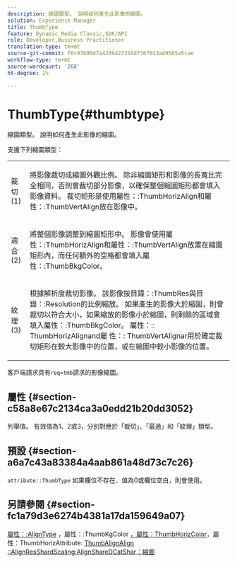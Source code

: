 ```yaml
---
description: 縮圖類型。 說明如何產生此影像的縮圖。
solution: Experience Manager
title: ThumbType
feature: Dynamic Media Classic,SDK/API
role: Developer,Business Practitioner
translation-type: tm+mt
source-git-commit: f6c97606d7a4209427316d7367013ad9585a5cae
workflow-type: tm+mt
source-wordcount: '268'
ht-degree: 1%

---
```



# ThumbType{#thumbtype}

縮圖類型。 說明如何產生此影像的縮圖。

支援下列縮圖類型：

<table id="simpletable_874E4190A1DC4FB0AE1B2E3734746527"> 
 <tr class="strow"> 
  <td class="stentry"> <p>裁切(1) </p></td> 
  <td class="stentry"> <p>將影像裁切成縮圖外觀比例。 除非縮圖矩形和影像的長寬比完全相同，否則會裁切部分影像，以確保整個縮圖矩形都會填入影像資料。 裁切矩形是使用<span class="codeph">屬性：:ThumbHorizAlign</span>和<span class="codeph">屬性：:ThumbVertAlign</span>放在影像中。 </p></td> 
 </tr> 
 <tr class="strow"> 
  <td class="stentry"> <p>適合(2) </p></td> 
  <td class="stentry"> <p>將整個影像調整到縮圖矩形中。 影像會使用<span class="codeph">屬性：:ThumbHorizAlign</span>和<span class="codeph">屬性：:ThumbVertAlign</span>放置在縮圖矩形內，而任何額外的空格都會填入<span class="codeph">屬性：:ThumbBkgColor</span>。 </p></td> 
 </tr> 
 <tr class="strow"> 
  <td class="stentry"> <p>紋理(3) </p></td> 
  <td class="stentry"> <p>根據解析度裁切影像。 該影像按<span class="codeph">目錄：:ThumbRes</span>與<span class="codeph">目錄：:Resolution</span>的比例縮放。 如果產生的影像大於縮圖，則會裁切以符合大小，如果縮放的影像小於縮圖，則剩餘的區域會填入<span class="codeph">屬性：:ThumbBkgColor</span>。 <span class="codeph"> 屬性：::</span> ThumbHorizAlignand屬 <span class="codeph"> 性：:</span> ThumbVertAlignar用於確定裁切矩形在較大影像中的位置，或在縮圖中較小影像的位置。 </p></td> 
 </tr> 
</table>

客戶端請求具有`req=tmb`請求的影像縮圖。

## 屬性 {#section-c58a8e67c2134ca3a0edd21b20dd3052}

列舉值。 有效值為1、2或3，分別對應於「裁切」、「最適」和「紋理」類型。

## 預設 {#section-a6a7c43a83384a4aab861a48d73c7c26}

`attribute::ThumbType` 如果欄位不存在、值為0或欄位空白，則會使用。

## 另請參閱 {#section-fc1a79d3e6274b4381a17da159649a07}

[屬性：:AlignType](../../../../../../is-api/image-catalog/image-serving-api-ref/c-image-catalog-reference/c-attributes-reference/r-thumbtype.md#reference-329e9dbf3e5f49548d1eb61915b538f5) ，屬性：:ThumbKgColor [，屬性：ThumbHorizColor](../../../../../../is-api/image-catalog/image-serving-api-ref/c-image-catalog-reference/c-attributes-reference/r-thumbbkgcolor.md#reference-8e38088e79a54446a9106d0b93c9b31e)，屬性：ThumbHorizAttribute: [ThumbAlignAlign](../../../../../../is-api/image-catalog/image-serving-api-ref/c-image-catalog-reference/c-attributes-reference/r-thumbhorizalign.md#reference-0ae8b88669df4769a9053b22aca33691) [](../../../../../../is-api/image-catalog/image-serving-api-ref/c-image-catalog-reference/c-attributes-reference/r-thumbvertalign.md#reference-d47c6b34588c4855b04ad134e472f04f) [](../../../../../../is-api/image-catalog/image-serving-api-ref/c-image-catalog-reference/c-image-svg-data-reference/c-image-data-reference/r-thumbres-cat.md#reference-eedb9991397347c3bed5bd0a785c4c69) [](../../../../../../is-api/image-catalog/image-serving-api-ref/c-image-catalog-reference/c-image-svg-data-reference/c-image-data-reference/r-resolution-cat.md#reference-de489f5f36b64bd0831749546f8728e1) [](../../../../../../is-api/http-ref/image-serving-api-ref/c-http-protocol-reference/c-command-reference/r-req/r-req.md#reference-907cdb4a97034db7ad94695f25552e76) [::AlignResShardScaling:AlignShareDCatShar：縮圖](../../../../../../is-api/http-ref/image-serving-api-ref/c-http-protocol-reference/c-notes-on-server-behavior/r-thumbnail-scaling.md#reference-0f71817f721d4913b34816758d69b07f)
